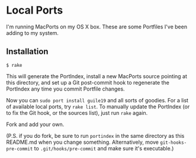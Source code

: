 # Local Ports

I'm running MacPorts on my OS X box. These are some Portfiles I've
been adding to my system.

## Installation

    $ rake

This will generate the PortIndex, install a new MacPorts source
pointing at this directory, and set up a Git post-commit hook to
regenerate the PortIndex any time you commit Portfile changes.

Now you can `sudo port install guile19` and all sorts of goodies. For a
list of available local ports, try `rake list`. To manually update the
PortIndex (or to fix the Git hook, or the sources list), just run
`rake` again.

Fork and add your own.

(P.S. if you do fork, be sure to run `portindex` in the same directory
as this README.md when you change something. Alternatively, move
`git-hooks-pre-commit` to `.git/hooks/pre-commit` and make sure it's executable.)
